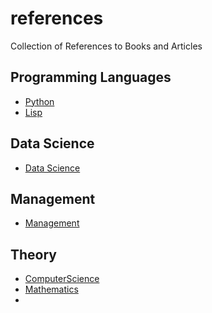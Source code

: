 # references
Collection of References to Books and Articles

## Programming Languages
* [Python](python.md)
* [Lisp](lisp.md)

## Data Science
* [Data Science](data-science.md)

## Management
* [Management](management.md)

## Theory
* [ComputerScience](computer-science.md)
* [Mathematics](mathematics.md)
* 
